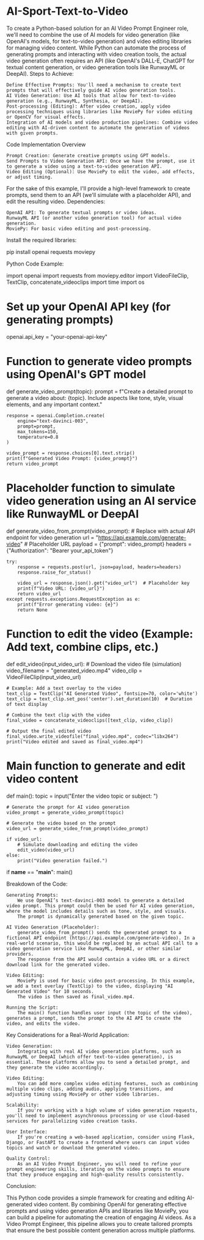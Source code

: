 # AI-Sport-Text-to-Video
To create a Python-based solution for an AI Video Prompt Engineer role, we'll need to combine the use of AI models for video generation (like OpenAI's models, for text-to-video generation) and video editing libraries for managing video content. While Python can automate the process of generating prompts and interacting with video creation tools, the actual video generation often requires an API (like OpenAI's DALL-E, ChatGPT for textual content generation, or video generation tools like RunwayML or DeepAI).
Steps to Achieve:

    Define Effective Prompts: You'll need a mechanism to create text prompts that will effectively guide AI video generation tools.
    AI Video Generation: Use AI tools that allow for text-to-video generation (e.g., RunwayML, Synthesia, or DeepAI).
    Post-processing (Editing): After video creation, apply video processing techniques using libraries like MoviePy for video editing or OpenCV for visual effects.
    Integration of AI models and video production pipelines: Combine video editing with AI-driven content to automate the generation of videos with given prompts.

Code Implementation Overview

    Prompt Creation: Generate creative prompts using GPT models.
    Send Prompts to Video Generation API: Once we have the prompt, use it to generate a video using a text-to-video generation API.
    Video Editing (Optional): Use MoviePy to edit the video, add effects, or adjust timing.

For the sake of this example, I'll provide a high-level framework to create prompts, send them to an API (we'll simulate with a placeholder API), and edit the resulting video.
Dependencies:

    OpenAI API: To generate textual prompts or video ideas.
    RunwayML API (or another video generation tool) for actual video generation.
    MoviePy: For basic video editing and post-processing.

Install the required libraries:

pip install openai requests moviepy

Python Code Example:

import openai
import requests
from moviepy.editor import VideoFileClip, TextClip, concatenate_videoclips
import time
import os

# Set up your OpenAI API key (for generating prompts)
openai.api_key = "your-openai-api-key"

# Function to generate video prompts using OpenAI's GPT model
def generate_video_prompt(topic):
    prompt = f"Create a detailed prompt to generate a video about: {topic}. Include aspects like tone, style, visual elements, and any important context."
    
    response = openai.Completion.create(
        engine="text-davinci-003",
        prompt=prompt,
        max_tokens=150,
        temperature=0.8
    )
    
    video_prompt = response.choices[0].text.strip()
    print(f"Generated Video Prompt: {video_prompt}")
    return video_prompt

# Placeholder function to simulate video generation using an AI service like RunwayML or DeepAI
def generate_video_from_prompt(video_prompt):
    # Replace with actual API endpoint for video generation
    url = "https://api.example.com/generate-video"  # Placeholder URL
    payload = {"prompt": video_prompt}
    headers = {"Authorization": "Bearer your_api_token"}

    try:
        response = requests.post(url, json=payload, headers=headers)
        response.raise_for_status()
        
        video_url = response.json().get("video_url")  # Placeholder key
        print(f"Video URL: {video_url}")
        return video_url
    except requests.exceptions.RequestException as e:
        print(f"Error generating video: {e}")
        return None

# Function to edit the video (Example: Add text, combine clips, etc.)
def edit_video(input_video_url):
    # Download the video file (simulation)
    video_filename = "generated_video.mp4"
    video_clip = VideoFileClip(input_video_url)

    # Example: Add a text overlay to the video
    text_clip = TextClip("AI Generated Video", fontsize=70, color='white')
    text_clip = text_clip.set_pos('center').set_duration(10)  # Duration of text display

    # Combine the text clip with the video
    final_video = concatenate_videoclips([text_clip, video_clip])

    # Output the final edited video
    final_video.write_videofile("final_video.mp4", codec="libx264")
    print("Video edited and saved as final_video.mp4")

# Main function to generate and edit video content
def main():
    topic = input("Enter the video topic or subject: ")
    
    # Generate the prompt for AI video generation
    video_prompt = generate_video_prompt(topic)
    
    # Generate the video based on the prompt
    video_url = generate_video_from_prompt(video_prompt)
    
    if video_url:
        # Simulate downloading and editing the video
        edit_video(video_url)
    else:
        print("Video generation failed.")

if __name__ == "__main__":
    main()

Breakdown of the Code:

    Generating Prompts:
        We use OpenAI’s text-davinci-003 model to generate a detailed video prompt. This prompt could then be used for AI video generation, where the model includes details such as tone, style, and visuals.
        The prompt is dynamically generated based on the given topic.

    AI Video Generation (Placeholder):
        generate_video_from_prompt() sends the generated prompt to a fictional API endpoint (https://api.example.com/generate-video). In a real-world scenario, this would be replaced by an actual API call to a video generation service like RunwayML, DeepAI, or other similar providers.
        The response from the API would contain a video URL or a direct download link for the generated video.

    Video Editing:
        MoviePy is used for basic video post-processing. In this example, we add a text overlay (TextClip) to the video, displaying "AI Generated Video" for 10 seconds.
        The video is then saved as final_video.mp4.

    Running the Script:
        The main() function handles user input (the topic of the video), generates a prompt, sends the prompt to the AI API to create the video, and edits the video.

Key Considerations for a Real-World Application:

    Video Generation:
        Integrating with real AI video generation platforms, such as RunwayML or DeepAI (which offer text-to-video generation), is essential. These platforms allow you to send a detailed prompt, and they generate the video accordingly.

    Video Editing:
        You can add more complex video editing features, such as combining multiple video clips, adding audio, applying transitions, and adjusting timing using MoviePy or other video libraries.

    Scalability:
        If you're working with a high volume of video generation requests, you'll need to implement asynchronous processing or use cloud-based services for parallelizing video creation tasks.

    User Interface:
        If you're creating a web-based application, consider using Flask, Django, or FastAPI to create a frontend where users can input video topics and watch or download the generated video.

    Quality Control:
        As an AI Video Prompt Engineer, you will need to refine your prompt engineering skills, iterating on the video prompts to ensure that they produce engaging and high-quality results consistently.

Conclusion:

This Python code provides a simple framework for creating and editing AI-generated video content. By combining OpenAI for generating effective prompts and using video generation APIs and libraries like MoviePy, you can build a pipeline for automating the creation of engaging AI videos. As a Video Prompt Engineer, this pipeline allows you to create tailored prompts that ensure the best possible content generation across multiple platforms.
